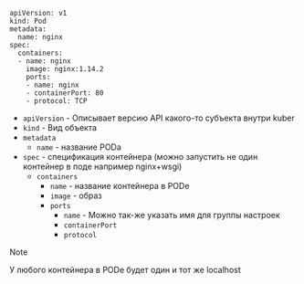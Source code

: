```
apiVersion: v1
kind: Pod
metadata:
  name: nginx
spec:
  containers:
  - name: nginx
    image: nginx:1.14.2
    ports:
    - name: nginx
    - containerPort: 80
    - protocol: TCP
```
* `apiVersion` - Описывает версию API какого-то субъекта внутри kuber
* `kind` - Вид объекта
* `metadata`
  - `name` - название PODа
* `spec` - спецификация контейнера (можно запустить не один контейнер в поде например nginx+wsgi)
  - `containers`
    - `name` - название контейнера в PODе
    - `image` - образ
    - `ports`
      - `name` - Можно так-же указать имя для группы настроек
      - `containerPort`
      - `protocol`
> [!NOTE]
> У любого контейнера в PODе будет один и тот же localhost
